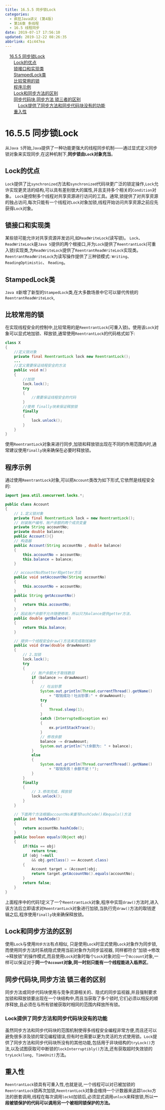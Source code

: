 ```yaml
---
title: 16.5.5 同步锁Lock
categories: 
  - 疯狂Java讲义 (第4版)
  - 第16章 多线程
  - 16.5 线程同步
date: 2019-07-17 17:56:10
updated: 2019-12-22 08:26:35
abbrlink: 41c447ea
---
```

<div id='my_toc'><a href="/JavaReadingNotes/41c447ea/#16-5-5-同步锁Lock" class="header_1">16.5.5 同步锁Lock</a><br><a href="/JavaReadingNotes/41c447ea/#Lock的优点" class="header_2">Lock的优点</a><br><a href="/JavaReadingNotes/41c447ea/#锁接口和实现类" class="header_2">锁接口和实现类</a><br><a href="/JavaReadingNotes/41c447ea/#StampedLock类" class="header_2">StampedLock类</a><br><a href="/JavaReadingNotes/41c447ea/#比较常用的锁" class="header_2">比较常用的锁</a><br><a href="/JavaReadingNotes/41c447ea/#程序示例" class="header_2">程序示例</a><br><a href="/JavaReadingNotes/41c447ea/#Lock和同步方法的区别" class="header_2">Lock和同步方法的区别</a><br><a href="/JavaReadingNotes/41c447ea/#同步代码块-同步方法-锁三者的区别" class="header_2">同步代码块,同步方法 锁三者的区别</a><br><a href="/JavaReadingNotes/41c447ea/#Lock提供了同步方法和同步代码块没有的功能" class="header_3">Lock提供了同步方法和同步代码块没有的功能</a><br><a href="/JavaReadingNotes/41c447ea/#重入性" class="header_2">重入性</a><br></div>
<style>.header_1{margin-left: 1em;}.header_2{margin-left: 2em;}.header_3{margin-left: 3em;}.header_4{margin-left: 4em;}.header_5{margin-left: 5em;}.header_6{margin-left: 6em;}</style>
<!--more-->
<script>if (navigator.platform.search('arm')==-1){document.getElementById('my_toc').style.display = 'none';}var e,p = document.getElementsByTagName('p');while (p.length>0) {e = p[0];e.parentElement.removeChild(e);}</script>

<!--end-->
<!--SSTStart-->
# 16.5.5 同步锁Lock #
从`Java 5`开始,`Java`提供了一种功能更强大的线程同步机制——通过显式定义同步锁对象来实现同步,在这种机制下,**同步锁由`Lock`对象充当**。
## Lock的优点 ##
`Lock`提供了比`synchronized`方法和`synchronized`代码块更广泛的锁定操作,`Lock`允许实现更灵活的结构,可以具有差别很大的属性,并且支持多个相关的`Condition`对象。
`Lock`是控制多个线程对共享资源进行访问的工具。通常,锁提供了对共享资源的独占访问,每次只能有一个线程对`Lock`对象加锁,线程开始访问共享资源之前应先获得`Lock`对象。
## 锁接口和实现类 ##
某些锁可能允许对共享资源并发访问,如`ReadWriteLock`(读写锁)。
`Lock`、 `ReadWriteLock`是`Java 5`提供的两个根接口,并为`Lock`提供了`ReentrantLock`(可重入锁)实现类,为`ReadWriteLock`提供了`ReentrantReadWriteLock`实现类。`ReentrantReadWriteLock`为读写操作提供了三种锁模式: `Writing`、 `ReadingOptimistic`、 `Reading`。
## StampedLock类 ##
`Java 8`新增了新型的`StampedLock`类,在大多数场景中它可以替代传统的`ReentrantReadWriteLock`,
## 比较常用的锁 ##
在实现线程安全的控制中,比较常用的是`ReentrantLock`(可重入锁)。使用该`Lock`对象可以显式地加锁、释放锁,通常使用`ReentrantLock`的代码格式如下:
```java
class X
{
    //定义锁对象
    private final ReentrantLock lock new ReentrantLock();
    ...
    //定义需要保证线程安全的方法
    public void m()
    {
        //加锁
        lock.lock();
        try
        {
            //需要保证线程安全的代码
        }
        //使用 finally块来保证释放锁
        finally
        {
            lock.unlock();
        }
    }
}
```
使用`ReentrantLock`对象来进行同步,加锁和释放锁出现在不同的作用范围内时,通常建议使用`finally`块来确保在必要时释放锁。
<!--SSTStop-->
## 程序示例 ##
通过使用`ReentrantLock`对象,可以把`Account`类改为如下形式,它依然是线程安全的:
```java
import java.util.concurrent.locks.*;

public class Account
{
    // 1.定义锁对象
    private final ReentrantLock lock = new ReentrantLock();
    // 封装账户编号、账户余额的两个成员变量
    private String accountNo;
    private double balance;
    public Account(){}
    // 构造器
    public Account(String accountNo , double balance)
    {
        this.accountNo = accountNo;
        this.balance = balance;
    }

    // accountNo的setter和getter方法
    public void setAccountNo(String accountNo)
    {
        this.accountNo = accountNo;
    }
    public String getAccountNo()
    {
        return this.accountNo;
    }
    // 因此账户余额不允许随便修改，所以只为balance提供getter方法，
    public double getBalance()
    {
        return this.balance;
    }

    // 提供一个线程安全draw()方法来完成取钱操作
    public void draw(double drawAmount)
    {
        // 2.加锁
        lock.lock();
        try
        {
            // 账户余额大于取钱数目
            if (balance >= drawAmount)
            {
                // 吐出钞票
                System.out.println(Thread.currentThread().getName()
                    + "取钱成功！吐出钞票:" + drawAmount);
                try
                {
                    Thread.sleep(1);
                }
                catch (InterruptedException ex)
                {
                    ex.printStackTrace();
                }
                // 修改余额
                balance -= drawAmount;
                System.out.println("\t余额为: " + balance);
            }
            else
            {
                System.out.println(Thread.currentThread().getName()
                    + "取钱失败！余额不足！");
            }
        }
        finally
        {
            // 3.修改完成，释放锁
            lock.unlock();
        }
    }

    // 下面两个方法根据accountNo来重写hashCode()和equals()方法
    public int hashCode()
    {
        return accountNo.hashCode();
    }
    public boolean equals(Object obj)
    {
        if(this == obj)
            return true;
        if (obj !=null
            && obj.getClass() == Account.class)
        {
            Account target = (Account)obj;
            return target.getAccountNo().equals(accountNo);
        }
        return false;
    }
}
```
上面程序中的代码1定义了一个`ReentrantLock`对象,程序中实现`draw()`方法时,进入该方法后立即请求对`ReentrantLock`对象进行加锁,当执行完`draw()`方法的取钱逻辑之后,程序使用`finally`块来确保释放锁。
<!--SSTStart-->
## Lock和同步方法的区别 ##
使用`Lock`与使用`同步方法`有点相似,
只是使用`Lock`时显式使用`Lock`对象作为同步锁,
而使用同步方法时系统隐式使用当前对象作为同步监视器,
同样都符合"加锁→修改→释放锁"的操作模式,而且使用`Lock`对象时每个`Lock`对象对应一个`Account`对象,一样可以保证对于**同一个`Account`对象,同一时刻只能有一个线程能进入临界区**。
## 同步代码块,同步方法 锁三者的区别 ##
同步方法或同步代码块使用与竞争资源相关的、隐式的同步监视器,并且强制要求加锁和释放锁要出现在一个块结构中,而且当获取了多个锁时,它们必须以相反的顺序释放,且必须在与所有锁被获取时相同的范围内释放所有锁。
### Lock提供了同步方法和同步代码块没有的功能 ###
虽然同步方法和同步代码块的范围机制使得多线程安全编程非常方便,而且还可以避免很多涉及锁的常见编程错误,但有时也需要以更为灵活的方式使用锁。`Lock`提供了同步方法和同步代码块所没有的其他功能,包括用于非块结构的`tryLock()`方法,以及试图获取可中断锁的`lockInterruptibly()`方法,还有获取超时失效锁的`tryLock(long, TimeUnit)`方法。
## 重入性 ##
`ReentrantLock`锁具有可重入性,也就是说,一个线程可以对已被加锁的`ReentrantLock`锁再次加锁,`ReentrantLock`对象会维持一个计数器来追踪`locko`方法的嵌套调用,线程在每次调用`lockO`加锁后,必须显式调用`unlock`来释放锁,所以**一段被锁保护的代码可以调用另一个被相同锁保护的方法。**
<!--SSTStop-->

